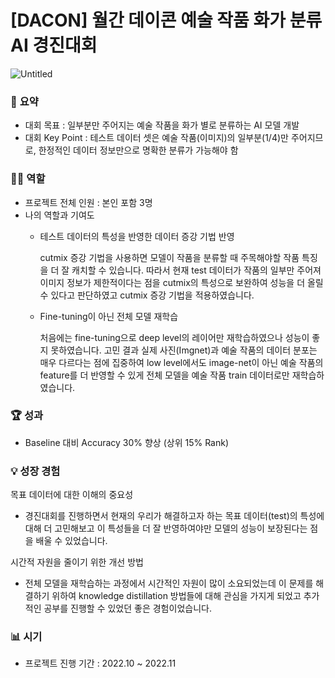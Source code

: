 # [DACON] 월간 데이콘 예술 작품 화가 분류 AI 경진대회

![Untitled](https://github.com/rldhks0543/weather-data-contest-2022/assets/114603826/d11cda83-b80a-4ebc-8a81-903d8abe9958)

### 📝 **요약**

- 대회 목표 : 일부분만 주어지는 예술 작품을 화가 별로 분류하는 AI 모델 개발
- 대회 Key Point : 테스트 데이터 셋은 예술 작품(이미지)의 일부분(1/4)만 주어지므로, 한정적인 데이터 정보만으로 명확한 분류가 가능해야 함

### 👨‍💼 **역할**

- 프로젝트 전체 인원 : 본인 포함 3명
- 나의 역할과 기여도
    - 테스트 데이터의 특성을 반영한 데이터 증강 기법 반영
        
        cutmix 증강 기법을 사용하면 모델이 작품을 분류할 때 주목해야할 작품 특징을 더 잘 캐치할 수 있습니다. 따라서 현재 test 데이터가 작품의 일부만 주어져 이미지 정보가 제한적이다는 점을 cutmix의 특성으로 보완하여 성능을 더 올릴 수 있다고 판단하였고 cutmix 증강 기법을 적용하였습니다.
        
    - Fine-tuning이 아닌 전체 모델 재학습
        
        처음에는 fine-tuning으로 deep level의 레이어만 재학습하였으나 성능이 좋지 못하였습니다. 고민 결과 실제 사진(Imgnet)과 예술 작품의 데이터 분포는 매우 다르다는 점에 집중하여 low level에서도 image-net이 아닌 예술 작품의 feature를 더 반영할 수 있게 전체 모델을 예술 작품 train 데이터로만 재학습하였습니다.
        

### 🏆 **성과**

- Baseline 대비 Accuracy 30% 향상 (상위 15% Rank)

### 💡 성장 경험

목표 데이터에 대한 이해의 중요성

- 경진대회를 진행하면서 현재의 우리가 해결하고자 하는 목표 데이터(test)의 특성에 대해 더 고민해보고 이 특성들을 더 잘 반영하여야만 모델의 성능이 보장된다는 점을 배울 수 있었습니다.

시간적 자원을 줄이기 위한 개선 방법 

- 전체 모델을 재학습하는 과정에서 시간적인 자원이 많이 소요되었는데 이 문제를 해결하기 위하여 knowledge distillation 방법들에 대해 관심을 가지게 되었고 추가적인 공부를 진행할 수 있었던 좋은 경험이었습니다.

### 📊 **시기**

- 프로젝트 진행 기간 : 2022.10 ~ 2022.11
